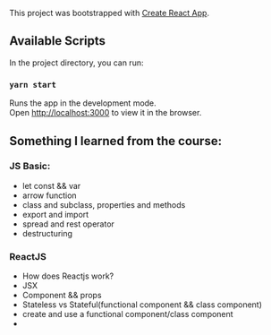 This project was bootstrapped with [Create React App](https://github.com/facebook/create-react-app).

## Available Scripts

In the project directory, you can run:

### `yarn start`

Runs the app in the development mode.<br />
Open [http://localhost:3000](http://localhost:3000) to view it in the browser.

## Something I learned from the course:

### JS Basic:

- let const && var
- arrow function
- class and subclass, properties and methods
- export and import
- spread and rest operator
- destructuring

### ReactJS

- How does Reactjs work?
- JSX
- Component && props
- Stateless vs Stateful(functional component && class component)
- create and use a functional component/class component
-
